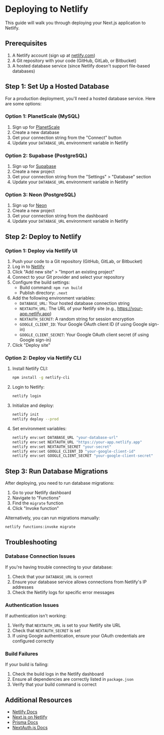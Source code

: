 # Deploying to Netlify

This guide will walk you through deploying your Next.js application to Netlify.

## Prerequisites

1. A Netlify account (sign up at [netlify.com](https://www.netlify.com/))
2. A Git repository with your code (GitHub, GitLab, or Bitbucket)
3. A hosted database service (since Netlify doesn't support file-based databases)

## Step 1: Set Up a Hosted Database

For a production deployment, you'll need a hosted database service. Here are some options:

### Option 1: PlanetScale (MySQL)

1. Sign up for [PlanetScale](https://planetscale.com/)
2. Create a new database
3. Get your connection string from the "Connect" button
4. Update your `DATABASE_URL` environment variable in Netlify

### Option 2: Supabase (PostgreSQL)

1. Sign up for [Supabase](https://supabase.com/)
2. Create a new project
3. Get your connection string from the "Settings" > "Database" section
4. Update your `DATABASE_URL` environment variable in Netlify

### Option 3: Neon (PostgreSQL)

1. Sign up for [Neon](https://neon.tech/)
2. Create a new project
3. Get your connection string from the dashboard
4. Update your `DATABASE_URL` environment variable in Netlify

## Step 2: Deploy to Netlify

### Option 1: Deploy via Netlify UI

1. Push your code to a Git repository (GitHub, GitLab, or Bitbucket)
2. Log in to [Netlify](https://app.netlify.com/)
3. Click "Add new site" > "Import an existing project"
4. Connect to your Git provider and select your repository
5. Configure the build settings:
   - Build command: `npm run build`
   - Publish directory: `.next`
6. Add the following environment variables:
   - `DATABASE_URL`: Your hosted database connection string
   - `NEXTAUTH_URL`: The URL of your Netlify site (e.g., https://your-app.netlify.app)
   - `NEXTAUTH_SECRET`: A random string for session encryption
   - `GOOGLE_CLIENT_ID`: Your Google OAuth client ID (if using Google sign-in)
   - `GOOGLE_CLIENT_SECRET`: Your Google OAuth client secret (if using Google sign-in)
7. Click "Deploy site"

### Option 2: Deploy via Netlify CLI

1. Install Netlify CLI:
   ```bash
   npm install -g netlify-cli
   ```

2. Login to Netlify:
   ```bash
   netlify login
   ```

3. Initialize and deploy:
   ```bash
   netlify init
   netlify deploy --prod
   ```

4. Set environment variables:
   ```bash
   netlify env:set DATABASE_URL "your-database-url"
   netlify env:set NEXTAUTH_URL "https://your-app.netlify.app"
   netlify env:set NEXTAUTH_SECRET "your-secret"
   netlify env:set GOOGLE_CLIENT_ID "your-google-client-id"
   netlify env:set GOOGLE_CLIENT_SECRET "your-google-client-secret"
   ```

## Step 3: Run Database Migrations

After deploying, you need to run database migrations:

1. Go to your Netlify dashboard
2. Navigate to "Functions"
3. Find the `migrate` function
4. Click "Invoke function"

Alternatively, you can run migrations manually:

```bash
netlify functions:invoke migrate
```

## Troubleshooting

### Database Connection Issues

If you're having trouble connecting to your database:

1. Check that your `DATABASE_URL` is correct
2. Ensure your database service allows connections from Netlify's IP addresses
3. Check the Netlify logs for specific error messages

### Authentication Issues

If authentication isn't working:

1. Verify that `NEXTAUTH_URL` is set to your Netlify site URL
2. Check that `NEXTAUTH_SECRET` is set
3. If using Google authentication, ensure your OAuth credentials are configured correctly

### Build Failures

If your build is failing:

1. Check the build logs in the Netlify dashboard
2. Ensure all dependencies are correctly listed in `package.json`
3. Verify that your build command is correct

## Additional Resources

- [Netlify Docs](https://docs.netlify.com/)
- [Next.js on Netlify](https://docs.netlify.com/integrations/frameworks/next-js/overview/)
- [Prisma Docs](https://www.prisma.io/docs/)
- [NextAuth.js Docs](https://next-auth.js.org/) 